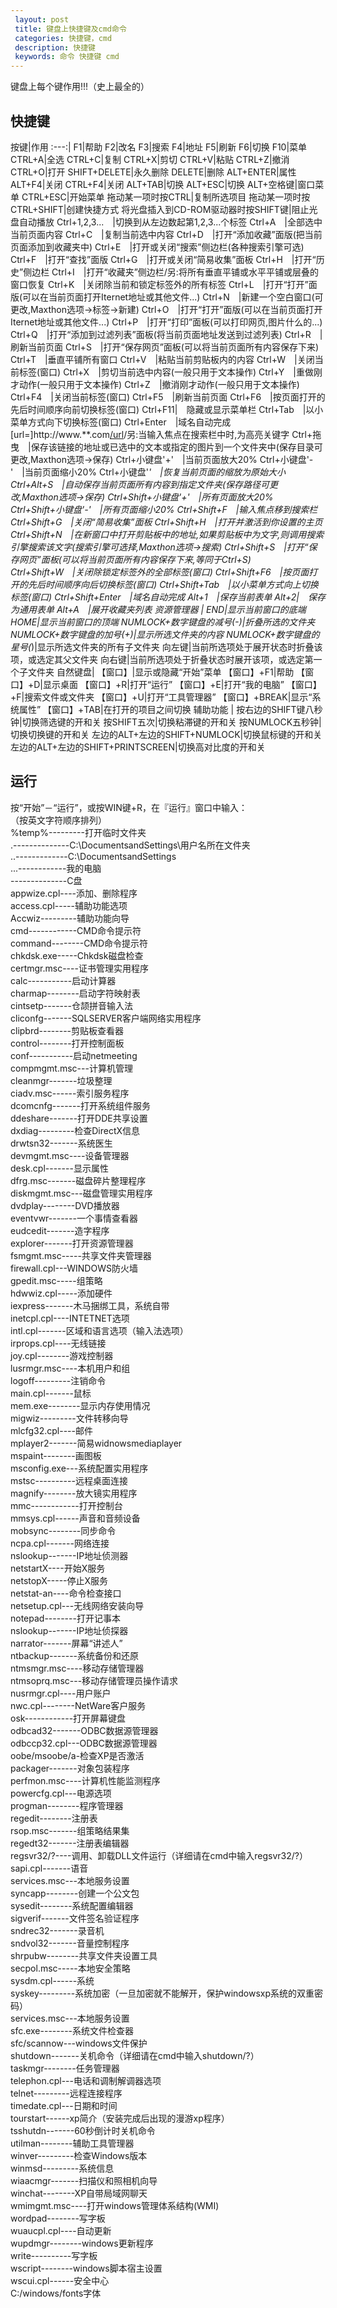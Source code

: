 ```yaml
---
 layout: post
 title: 键盘上快捷键及cmd命令
 categories: 快捷键，cmd
 description: 快捷键
 keywords: 命令 快捷键 cmd
---
```


键盘上每个键作用!!!（史上最全的）

## 快捷键

按键|作用
:---:|
F1|帮助
F2|改名
F3|搜索
F4|地址
F5|刷新
F6|切换
F10|菜单
CTRL+A|全选
CTRL+C|复制
CTRL+X|剪切
CTRL+V|粘贴
CTRL+Z|撤消
CTRL+O|打开
SHIFT+DELETE|永久删除
DELETE|删除
ALT+ENTER|属性
ALT+F4|关闭
CTRL+F4|关闭
ALT+TAB|切换
ALT+ESC|切换
ALT+空格键|窗口菜单
CTRL+ESC|开始菜单
拖动某一项时按CTRL|复制所选项目
拖动某一项时按CTRL+SHIFT|创建快捷方式
将光盘插入到CD-ROM驱动器时按SHIFT键|阻止光盘自动播放
Ctrl+1,2,3...　|切换到从左边数起第1,2,3...个标签
Ctrl+A　|全部选中当前页面内容
Ctrl+C　|复制当前选中内容
Ctrl+D　|打开“添加收藏”面版(把当前页面添加到收藏夹中)
Ctrl+E　|打开或关闭“搜索”侧边栏(各种搜索引擎可选)
Ctrl+F　|打开“查找”面版
Ctrl+G　|打开或关闭“简易收集”面板
Ctrl+H　|打开“历史”侧边栏
Ctrl+I　|打开“收藏夹”侧边栏/另:将所有垂直平铺或水平平铺或层叠的窗口恢复
Ctrl+K　|关闭除当前和锁定标签外的所有标签
Ctrl+L　|打开“打开”面版(可以在当前页面打开Iternet地址或其他文件...)
Ctrl+N　|新建一个空白窗口(可更改,Maxthon选项→标签→新建)
Ctrl+O　|打开“打开”面版(可以在当前页面打开Iternet地址或其他文件...)
Ctrl+P　|打开“打印”面板(可以打印网页,图片什么的...)
Ctrl+Q　|打开“添加到过滤列表”面板(将当前页面地址发送到过滤列表)
Ctrl+R　|刷新当前页面
Ctrl+S　|打开“保存网页”面板(可以将当前页面所有内容保存下来)
Ctrl+T　|垂直平铺所有窗口
Ctrl+V　|粘贴当前剪贴板内的内容
Ctrl+W　|关闭当前标签(窗口)
Ctrl+X　|剪切当前选中内容(一般只用于文本操作)
Ctrl+Y　|重做刚才动作(一般只用于文本操作)
Ctrl+Z　|撤消刚才动作(一般只用于文本操作)
Ctrl+F4　|关闭当前标签(窗口)
Ctrl+F5　|刷新当前页面
Ctrl+F6　|按页面打开的先后时间顺序向前切换标签(窗口)
Ctrl+F11|　隐藏或显示菜单栏
Ctrl+Tab　|以小菜单方式向下切换标签(窗口)
Ctrl+Enter　|域名自动完成[url=]http://www.**.com[/url](内容可更改,Maxthon选项→地址栏→常规)/另:当输入焦点在搜索栏中时,为高亮关键字
Ctrl+拖曳　|保存该链接的地址或已选中的文本或指定的图片到一个文件夹中(保存目录可更改,Maxthon选项→保存)
Ctrl+小键盘'+'　|当前页面放大20%
Ctrl+小键盘'-'　|当前页面缩小20%
Ctrl+小键盘'*'　|恢复当前页面的缩放为原始大小
Ctrl+Alt+S　|自动保存当前页面所有内容到指定文件夹(保存路径可更改,Maxthon选项→保存)
Ctrl+Shift+小键盘'+'　|所有页面放大20%
Ctrl+Shift+小键盘'-'　|所有页面缩小20%
Ctrl+Shift+F　|输入焦点移到搜索栏
Ctrl+Shift+G　|关闭“简易收集”面板
Ctrl+Shift+H　|打开并激活到你设置的主页
Ctrl+Shift+N　|在新窗口中打开剪贴板中的地址,如果剪贴板中为文字,则调用搜索引擎搜索该文字(搜索引擎可选择,Maxthon选项→搜索)
Ctrl+Shift+S　|打开“保存网页”面板(可以将当前页面所有内容保存下来,等同于Ctrl+S)　
Ctrl+Shift+W　|关闭除锁定标签外的全部标签(窗口)
Ctrl+Shift+F6　|按页面打开的先后时间顺序向后切换标签(窗口)
Ctrl+Shift+Tab　|以小菜单方式向上切换标签(窗口)
Ctrl+Shift+Enter　|域名自动完成
Alt+1　|保存当前表单
Alt+2|　保存为通用表单
Alt+A　|展开收藏夹列表
资源管理器 |
END|显示当前窗口的底端
HOME|显示当前窗口的顶端
NUMLOCK+数字键盘的减号(-)|折叠所选的文件夹
NUMLOCK+数字键盘的加号(+)|显示所选文件夹的内容
NUMLOCK+数字键盘的星号(*)|显示所选文件夹的所有子文件夹
向左键|当前所选项处于展开状态时折叠该项，或选定其父文件夹
向右键|当前所选项处于折叠状态时展开该项，或选定第一个子文件夹
自然键盘|
【窗口】|显示或隐藏“开始”菜单
【窗口】+F1|帮助
【窗口】+D|显示桌面
【窗口】+R|打开“运行”
【窗口】+E|打开“我的电脑”
【窗口】+F|搜索文件或文件夹
【窗口】+U|打开“工具管理器”
【窗口】+BREAK|显示“系统属性”
【窗口】+TAB|在打开的项目之间切换
辅助功能 |
按右边的SHIFT键八秒钟|切换筛选键的开和关
按SHIFT五次|切换粘滞键的开和关
按NUMLOCK五秒钟|切换切换键的开和关
左边的ALT+左边的SHIFT+NUMLOCK|切换鼠标键的开和关
左边的ALT+左边的SHIFT+PRINTSCREEN|切换高对比度的开和关

## 运行   
按“开始”－“运行”，或按WIN键+R，在『运行』窗口中输入：   
（按英文字符顺序排列）   
%temp%---------打开临时文件夹   
.--------------C:\DocumentsandSettings\用户名所在文件夹   
..-------------C:\DocumentsandSettings   
...------------我的电脑   
\--------------C盘   
appwize.cpl----添加、删除程序   
access.cpl-----辅助功能选项   
Accwiz---------辅助功能向导   
cmd------------CMD命令提示符   
command--------CMD命令提示符   
chkdsk.exe-----Chkdsk磁盘检查   
certmgr.msc----证书管理实用程序   
calc-----------启动计算器     
charmap--------启动字符映射表     
cintsetp-------仓颉拼音输入法   
cliconfg-------SQLSERVER客户端网络实用程序   
clipbrd--------剪贴板查看器   
control--------打开控制面板   
conf-----------启动netmeeting   
compmgmt.msc---计算机管理   
cleanmgr-------垃圾整理   
ciadv.msc------索引服务程序   
dcomcnfg-------打开系统组件服务   
ddeshare-------打开DDE共享设置   
dxdiag---------检查DirectX信息   
drwtsn32-------系统医生   
devmgmt.msc----设备管理器   
desk.cpl-------显示属性   
dfrg.msc-------磁盘碎片整理程序   
diskmgmt.msc---磁盘管理实用程序   
dvdplay--------DVD播放器   
eventvwr-------一个事情查看器   
eudcedit-------造字程序   
explorer-------打开资源管理器   
fsmgmt.msc-----共享文件夹管理器   
firewall.cpl---WINDOWS防火墙   
gpedit.msc-----组策略   
hdwwiz.cpl-----添加硬件   
iexpress-------木马捆绑工具，系统自带   
inetcpl.cpl----INTETNET选项   
intl.cpl-------区域和语言选项（输入法选项）   
irprops.cpl----无线链接   
joy.cpl--------游戏控制器   
lusrmgr.msc----本机用户和组   
logoff---------注销命令   
main.cpl-------鼠标   
mem.exe--------显示内存使用情况   
migwiz---------文件转移向导   
mlcfg32.cpl----邮件   
mplayer2-------简易widnowsmediaplayer    
mspaint--------画图板     
msconfig.exe---系统配置实用程序   
mstsc----------远程桌面连接   
magnify--------放大镜实用程序   
mmc------------打开控制台     
mmsys.cpl------声音和音频设备   
mobsync--------同步命令   
ncpa.cpl-------网络连接   
nslookup-------IP地址侦测器   
netstartX----开始X服务   
netstopX-----停止X服务   
netstat-an----命令检查接口   
netsetup.cpl---无线网络安装向导   
notepad--------打开记事本   
nslookup-------IP地址侦探器   
narrator-------屏幕“讲述人”   
ntbackup-------系统备份和还原   
ntmsmgr.msc----移动存储管理器   
ntmsoprq.msc---移动存储管理员操作请求   
nusrmgr.cpl----用户账户   
nwc.cpl--------NetWare客户服务   
osk------------打开屏幕键盘   
odbcad32-------ODBC数据源管理器   
odbccp32.cpl---ODBC数据源管理器   
oobe/msoobe/a-检查XP是否激活   
packager-------对象包装程序   
perfmon.msc----计算机性能监测程序   
powercfg.cpl---电源选项   
progman--------程序管理器   
regedit--------注册表   
rsop.msc-------组策略结果集   
regedt32-------注册表编辑器   
regsvr32/?----调用、卸载DLL文件运行（详细请在cmd中输入regsvr32/?）   
sapi.cpl-------语音   
services.msc---本地服务设置   
syncapp--------创建一个公文包   
sysedit--------系统配置编辑器   
sigverif-------文件签名验证程序    
sndrec32-------录音机    
sndvol32-------音量控制程序   
shrpubw--------共享文件夹设置工具     
secpol.msc-----本地安全策略   
sysdm.cpl------系统   
syskey---------系统加密（一旦加密就不能解开，保护windowsxp系统的双重密码）   
services.msc---本地服务设置   
sfc.exe--------系统文件检查器   
sfc/scannow---windows文件保护   
shutdown-------关机命令（详细请在cmd中输入shutdown/?）   
taskmgr--------任务管理器   
telephon.cpl---电话和调制解调器选项   
telnet---------远程连接程序   
timedate.cpl---日期和时间   
tourstart------xp简介（安装完成后出现的漫游xp程序）   
tsshutdn-------60秒倒计时关机命令   
utilman--------辅助工具管理器   
winver---------检查Windows版本   
winmsd---------系统信息    
wiaacmgr-------扫描仪和照相机向导   
winchat--------XP自带局域网聊天   
wmimgmt.msc----打开windows管理体系结构(WMI)   
wordpad--------写字板   
wuaucpl.cpl----自动更新    
wupdmgr--------windows更新程序   
write----------写字板   
wscript--------windows脚本宿主设置     
wscui.cpl------安全中心   
C:/windows/fonts字体  
